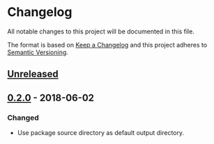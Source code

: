 # Changelog
All notable changes to this project will be documented in this file.

The format is based on [Keep a Changelog](http://keepachangelog.com/en/1.0.0/) and this project
adheres to [Semantic Versioning](http://semver.org/spec/v2.0.0.html).

## [Unreleased]

## [0.2.0] - 2018-06-02
### Changed
- Use package source directory as default output directory.

[Unreleased]: https://github.com/ferraith/setuptools-antlr/compare/0.2.0...HEAD
[0.2.0]: https://github.com/ferraith/setuptools-antlr/compare/0.1.2...0.2.0
